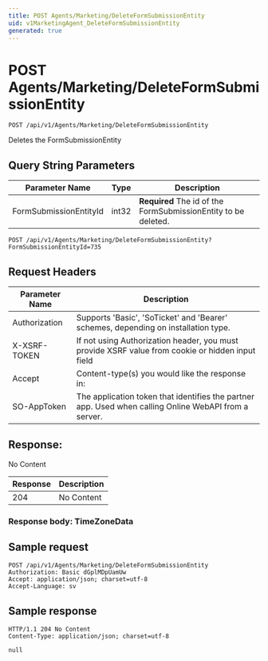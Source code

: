 ```yaml
---
title: POST Agents/Marketing/DeleteFormSubmissionEntity
uid: v1MarketingAgent_DeleteFormSubmissionEntity
generated: true
---
```


# POST Agents/Marketing/DeleteFormSubmissionEntity

```http
POST /api/v1/Agents/Marketing/DeleteFormSubmissionEntity
```

Deletes the FormSubmissionEntity







## Query String Parameters

| Parameter Name | Type |  Description |
|----------------|------|--------------|
| FormSubmissionEntityId | int32 | **Required** The id of the FormSubmissionEntity to be deleted. |

```http
POST /api/v1/Agents/Marketing/DeleteFormSubmissionEntity?FormSubmissionEntityId=735
```


## Request Headers

| Parameter Name | Description |
|----------------|-------------|
| Authorization  | Supports 'Basic', 'SoTicket' and 'Bearer' schemes, depending on installation type. |
| X-XSRF-TOKEN   | If not using Authorization header, you must provide XSRF value from cookie or hidden input field |
| Accept         | Content-type(s) you would like the response in:  |
| SO-AppToken | The application token that identifies the partner app. Used when calling Online WebAPI from a server. |


## Response:

No Content

| Response | Description |
|----------------|-------------|
| 204 | No Content |

### Response body: TimeZoneData


## Sample request

```http!
POST /api/v1/Agents/Marketing/DeleteFormSubmissionEntity
Authorization: Basic dGplMDpUamUw
Accept: application/json; charset=utf-8
Accept-Language: sv
```

## Sample response

```http_
HTTP/1.1 204 No Content
Content-Type: application/json; charset=utf-8

null
```